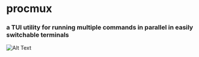 # procmux
### a TUI utility for running multiple commands in parallel in easily switchable terminals
![Alt Text](https://github.com/napisani/procmux/blob/main/demo.gif)


